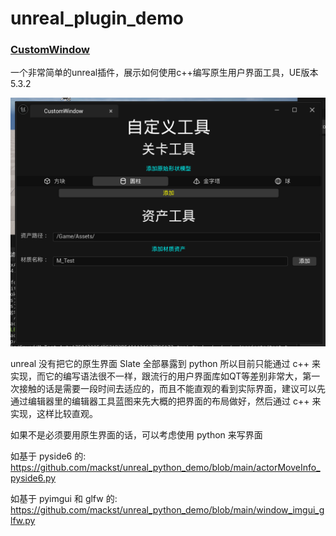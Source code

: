 # unreal_plugin_demo

### [CustomWindow](CustomWindow)
 一个非常简单的unreal插件，展示如何使用c++编写原生用户界面工具，UE版本5.3.2

![demo](preview.png)

unreal 没有把它的原生界面 Slate 全部暴露到 python 所以目前只能通过 c++ 来实现，而它的编写语法很不一样，跟流行的用户界面库如QT等差别非常大，第一次接触的话是需要一段时间去适应的，而且不能直观的看到实际界面，建议可以先通过编辑器里的编辑器工具蓝图来先大概的把界面的布局做好，然后通过 c++ 来实现，这样比较直观。

如果不是必须要用原生界面的话，可以考虑使用 python 来写界面

如基于 pyside6 的: 
https://github.com/mackst/unreal_python_demo/blob/main/actorMoveInfo_pyside6.py

如基于 pyimgui 和 glfw 的: 
https://github.com/mackst/unreal_python_demo/blob/main/window_imgui_glfw.py